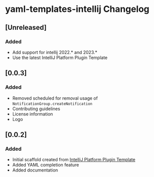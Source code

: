 <!-- Keep a Changelog guide -> https://keepachangelog.com -->

# yaml-templates-intellij Changelog

## [Unreleased]
### Added
- Add support for intellij 2022.* and 2023.*
- Use the latest IntelliJ Platform Plugin Template

## [0.0.3]
### Added
- Removed scheduled for removal usage of `NotificationGroup.createNotification`
- Contributing guidelines
- License information
- Logo

## [0.0.2]
### Added
- Initial scaffold created from [IntelliJ Platform Plugin Template](https://github.com/JetBrains/intellij-platform-plugin-template)
- Added YAML completion feature
- Added documentation